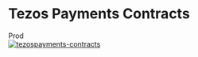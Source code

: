 # Tezos Payments Contracts

Prod  
[![tezospayments-contracts](https://github.com/fastwaterbear/tezospayments-contracts/actions/workflows/tezospayments-contracts.yml/badge.svg?branch=master)](https://github.com/fastwaterbear/tezospayments-contracts/actions/workflows/tezospayments-contracts.yml)
